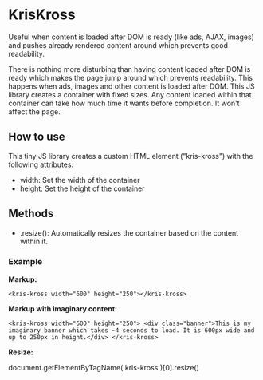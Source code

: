 # KrisKross
Useful when content is loaded after DOM is ready (like ads, AJAX, images) and pushes already rendered content around which prevents good readability.

There is nothing more disturbing than having content loaded after DOM is ready which makes the page jump around which prevents readability. This happens when ads, images and other content is loaded after DOM. This JS library creates a container with fixed sizes. Any content loaded within that container can take how much time it wants before completion. It won't affect the page.

## How to use
This tiny JS library creates a custom HTML element ("kris-kross") with the following attributes:
* width: Set the width of the container
* height: Set the height of the container

## Methods
* .resize(): Automatically resizes the container based on the content within it.

### Example

**Markup:**

`<kris-kross width="600" height="250"></kris-kross>`

**Markup with imaginary content:**

`<kris-kross width="600" height="250">
    <div class="banner">This is my imaginary banner which takes ~4 seconds to load. It is 600px wide and up to 250px in height.</div>
</kris-kross>`

**Resize:**

document.getElementByTagName('kris-kross')[0].resize()
